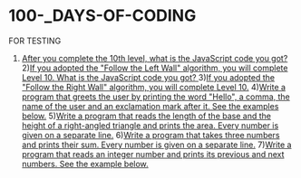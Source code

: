 # 100-_DAYS-OF-CODING
FOR TESTING
1) [After you complete the 10th level, what is the JavaScript code you got? ](https://github.com/PAVITHIRA01/100-_DAYS-OF-CODING/edit/master/README.md)
2)[If you adopted the "Follow the Left Wall" algorithm, you will complete Level 10. 
What is the JavaScript code you got? ](https://github.com/PAVITHIRA01/100-_DAYS-OF-CODING/edit/master/README.md)
3)[If you adopted the "Follow the Right Wall" algorithm, you will complete Level 10.]( https://github.com/PAVITHIRA01/100-_DAYS-OF-CODING/edit/master/README.md)
4)[Write a program that greets the user by printing the word "Hello", a comma, the name of the user and an exclamation mark after it. See the examples below.](https://github.com/PAVITHIRA01/100-_DAYS-OF-CODING/edit/master/README.md)
5)[Write a program that reads the length of the base and the height of a right-angled triangle and prints the area. Every number is given on a separate line.](https://github.com/PAVITHIRA01/100-_DAYS-OF-CODING/edit/master/README.md)
6)[Write a program that takes three numbers and prints their sum. Every number is given on a separate line.](https://github.com/PAVITHIRA01/100-_DAYS-OF-CODING/edit/master/README.md)
7)[Write a program that reads an integer number and prints its previous and next numbers. See the example below.](https://github.com/PAVITHIRA01/100-_DAYS-OF-CODING/edit/master/README.md)

